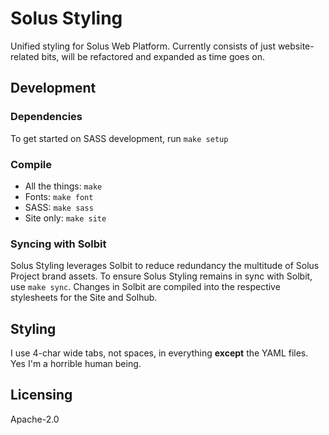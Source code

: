 # Solus Styling

Unified styling for Solus Web Platform. Currently consists of just website-related bits, will be refactored and expanded as time goes on.

## Development

### Dependencies

To get started on SASS development, run `make setup`

### Compile

- All the things: `make`
- Fonts: `make font`
- SASS: `make sass`
 - Site only: `make site`

### Syncing with Solbit

Solus Styling leverages Solbit to reduce redundancy the multitude of Solus Project brand assets. To ensure Solus Styling remains in sync with Solbit, use `make sync`. Changes in Solbit are compiled into 
the respective stylesheets for the Site and Solhub.

## Styling

I use 4-char wide tabs, not spaces, in everything **except** the YAML files. Yes I'm a horrible human being.

## Licensing

Apache-2.0
